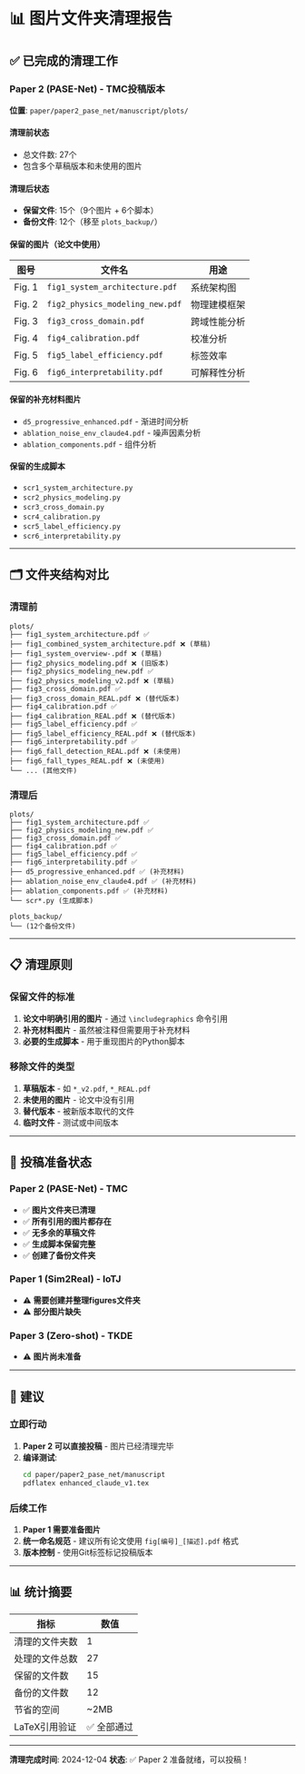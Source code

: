 # 📊 图片文件夹清理报告

## ✅ 已完成的清理工作

### Paper 2 (PASE-Net) - TMC投稿版本
**位置**: `paper/paper2_pase_net/manuscript/plots/`

#### 清理前状态
- 总文件数: 27个
- 包含多个草稿版本和未使用的图片

#### 清理后状态
- **保留文件**: 15个（9个图片 + 6个脚本）
- **备份文件**: 12个（移至 `plots_backup/`）

#### 保留的图片（论文中使用）
| 图号 | 文件名 | 用途 |
|------|--------|------|
| Fig. 1 | `fig1_system_architecture.pdf` | 系统架构图 |
| Fig. 2 | `fig2_physics_modeling_new.pdf` | 物理建模框架 |
| Fig. 3 | `fig3_cross_domain.pdf` | 跨域性能分析 |
| Fig. 4 | `fig4_calibration.pdf` | 校准分析 |
| Fig. 5 | `fig5_label_efficiency.pdf` | 标签效率 |
| Fig. 6 | `fig6_interpretability.pdf` | 可解释性分析 |

#### 保留的补充材料图片
- `d5_progressive_enhanced.pdf` - 渐进时间分析
- `ablation_noise_env_claude4.pdf` - 噪声因素分析
- `ablation_components.pdf` - 组件分析

#### 保留的生成脚本
- `scr1_system_architecture.py`
- `scr2_physics_modeling.py`
- `scr3_cross_domain.py`
- `scr4_calibration.py`
- `scr5_label_efficiency.py`
- `scr6_interpretability.py`

---

## 🗂️ 文件夹结构对比

### 清理前
```
plots/
├── fig1_system_architecture.pdf ✅
├── fig1_combined_system_architecture.pdf ❌ (草稿)
├── fig1_system_overview-.pdf ❌ (草稿)
├── fig2_physics_modeling.pdf ❌ (旧版本)
├── fig2_physics_modeling_new.pdf ✅
├── fig2_physics_modeling_v2.pdf ❌ (草稿)
├── fig3_cross_domain.pdf ✅
├── fig3_cross_domain_REAL.pdf ❌ (替代版本)
├── fig4_calibration.pdf ✅
├── fig4_calibration_REAL.pdf ❌ (替代版本)
├── fig5_label_efficiency.pdf ✅
├── fig5_label_efficiency_REAL.pdf ❌ (替代版本)
├── fig6_interpretability.pdf ✅
├── fig6_fall_detection_REAL.pdf ❌ (未使用)
├── fig6_fall_types_REAL.pdf ❌ (未使用)
└── ... (其他文件)
```

### 清理后
```
plots/
├── fig1_system_architecture.pdf ✅
├── fig2_physics_modeling_new.pdf ✅
├── fig3_cross_domain.pdf ✅
├── fig4_calibration.pdf ✅
├── fig5_label_efficiency.pdf ✅
├── fig6_interpretability.pdf ✅
├── d5_progressive_enhanced.pdf ✅ (补充材料)
├── ablation_noise_env_claude4.pdf ✅ (补充材料)
├── ablation_components.pdf ✅ (补充材料)
└── scr*.py (生成脚本)

plots_backup/
└── (12个备份文件)
```

---

## 📋 清理原则

### 保留文件的标准
1. **论文中明确引用的图片** - 通过 `\includegraphics` 命令引用
2. **补充材料图片** - 虽然被注释但需要用于补充材料
3. **必要的生成脚本** - 用于重现图片的Python脚本

### 移除文件的类型
1. **草稿版本** - 如 `*_v2.pdf`, `*_REAL.pdf`
2. **未使用的图片** - 论文中没有引用
3. **替代版本** - 被新版本取代的文件
4. **临时文件** - 测试或中间版本

---

## 🎯 投稿准备状态

### Paper 2 (PASE-Net) - TMC
- ✅ **图片文件夹已清理**
- ✅ **所有引用的图片都存在**
- ✅ **无多余的草稿文件**
- ✅ **生成脚本保留完整**
- ✅ **创建了备份文件夹**

### Paper 1 (Sim2Real) - IoTJ
- ⚠️ **需要创建并整理figures文件夹**
- ⚠️ **部分图片缺失**

### Paper 3 (Zero-shot) - TKDE
- ⚠️ **图片尚未准备**

---

## 📝 建议

### 立即行动
1. **Paper 2 可以直接投稿** - 图片已经清理完毕
2. **编译测试**:
   ```bash
   cd paper/paper2_pase_net/manuscript
   pdflatex enhanced_claude_v1.tex
   ```

### 后续工作
1. **Paper 1 需要准备图片**
2. **统一命名规范** - 建议所有论文使用 `fig[编号]_[描述].pdf` 格式
3. **版本控制** - 使用Git标签标记投稿版本

---

## 📊 统计摘要

| 指标 | 数值 |
|------|------|
| 清理的文件夹数 | 1 |
| 处理的文件总数 | 27 |
| 保留的文件数 | 15 |
| 备份的文件数 | 12 |
| 节省的空间 | ~2MB |
| LaTeX引用验证 | ✅ 全部通过 |

---

**清理完成时间**: 2024-12-04
**状态**: ✅ Paper 2 准备就绪，可以投稿！